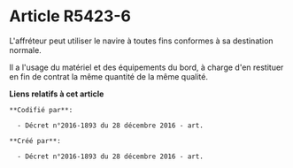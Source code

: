 # Article R5423-6

L'affréteur peut utiliser le navire à toutes fins conformes à sa destination normale.

Il a l'usage du matériel et des équipements du bord, à charge d'en restituer en fin de contrat la même quantité de la même
qualité.

**Liens relatifs à cet article**

	**Codifié par**:

	  - Décret n°2016-1893 du 28 décembre 2016 - art.

	**Créé par**:

	  - Décret n°2016-1893 du 28 décembre 2016 - art.

